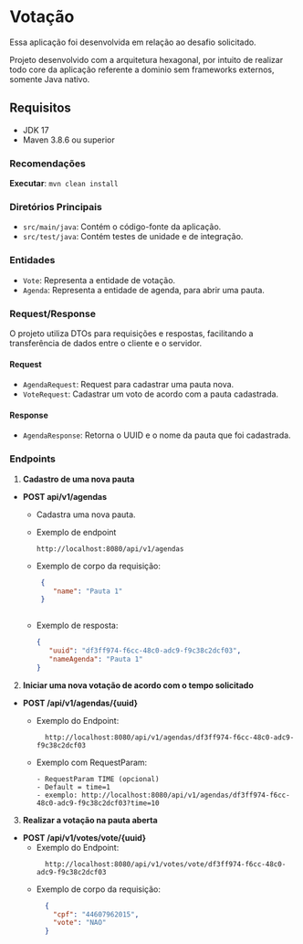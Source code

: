 # Votação

Essa aplicação foi desenvolvida em relação ao desafio solicitado. <br>

Projeto desenvolvido com a arquitetura hexagonal, por intuito de realizar todo core da aplicação referente a dominio sem
frameworks externos, somente Java nativo.

## Requisitos

- JDK 17
- Maven 3.8.6 ou superior

### Recomendações

**Executar**: `mvn clean install`

### Diretórios Principais

- `src/main/java`: Contém o código-fonte da aplicação.
- `src/test/java`: Contém testes de unidade e de integração.

### Entidades

- `Vote`: Representa a entidade de votação.
- `Agenda`: Representa a entidade de agenda, para abrir uma pauta.

### Request/Response

O projeto utiliza DTOs para requisições e respostas, facilitando a transferência de dados entre o cliente e o servidor.

#### Request

- `AgendaRequest`: Request para cadastrar uma pauta nova.
- `VoteRequest`: Cadastrar um voto de acordo com a pauta cadastrada.

#### Response

- `AgendaResponse`: Retorna o UUID e o nome da pauta que foi cadastrada.

### Endpoints

1. **Cadastro de uma nova pauta**

- **POST api/v1/agendas**
    - Cadastra uma nova pauta.
    - Exemplo de endpoint
        ````
        http://localhost:8080/api/v1/agendas
        ````
    - Exemplo de corpo da requisição:
      ```json
       {
          "name": "Pauta 1"
       }
       
      ```

    - Exemplo de resposta:
       ```json
       {
          "uuid": "df3ff974-f6cc-48c0-adc9-f9c38c2dcf03",
          "nameAgenda": "Pauta 1"
       } 
       ```

2. **Iniciar uma nova votação de acordo com o tempo solicitado**

- **POST /api/v1/agendas/{uuid}**
    - Exemplo do Endpoint:
       ````
         http://localhost:8080/api/v1/agendas/df3ff974-f6cc-48c0-adc9-f9c38c2dcf03
       ````

    - Exemplo com RequestParam:
      ```
      - RequestParam TIME (opcional)  
      - Default = time=1
      - exemplo: http://localhost:8080/api/v1/agendas/df3ff974-f6cc-48c0-adc9-f9c38c2dcf03?time=10

3. **Realizar a votação na pauta aberta**

- **POST /api/v1/votes/vote/{uuid}**
    - Exemplo do Endpoint:
       ````
         http://localhost:8080/api/v1/votes/vote/df3ff974-f6cc-48c0-adc9-f9c38c2dcf03
       ````
    - Exemplo de corpo da requisição:
       ```json
         {
           "cpf": "44607962015",
           "vote": "NAO"
         }
       ```